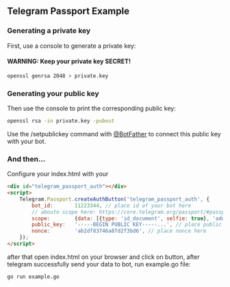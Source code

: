 ## Telegram Passport Example

### Generating a private key
First, use a console to generate a private key:
#### WARNING: Keep your private key SECRET! 
```sh
openssl genrsa 2048 > private.key
```
### Generating your public key
Then use the console to print the corresponding public key:
```sh
openssl rsa -in private.key -pubout
```

Use the /setpublickey command with [@BotFather](https://t.me/BotFather) to connect this public key with your bot.

### And then...
Configure your index.html with your 
```html
<div id="telegram_passport_auth"></div>
<script>
    Telegram.Passport.createAuthButton('telegram_passport_auth', {
        bot_id:       11223344, // place id of your bot here
        // abouto scope here: https://core.telegram.org/passport/#passportscope
        scope:        {data: [{type: 'id_document', selfie: true}, 'address_document', 'email'], v: 1}, 
        public_key:   '-----BEGIN PUBLIC KEY-----...', // place public key of your bot here
        nonce:        'ab2df83746a87d2f3bd6', // place nonce here 
    });
</script>
```

after that open index.html on your browser and click on button, after 
telegram successfully send your data to bot, run example.go file:
```sh
go run example.go
```
